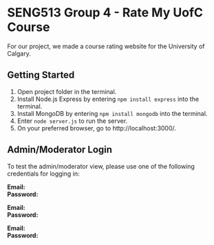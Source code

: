 # SENG513 Group 4 - Rate My UofC Course

For our project, we made a course rating website for the University of Calgary.

## Getting Started

1. Open project folder in the terminal.
2. Install Node.js Express by entering `npm install express` into the terminal.
3. Install MongoDB by entering `npm install mongodb` into the terminal.
4. Enter `node server.js` to run the server.
5. On your preferred browser, go to http://localhost:3000/.

## Admin/Moderator Login

To test the admin/moderator view, please use one of the following credentials for logging in:

**Email:** <br/>
**Password:**

**Email:** <br/>
**Password:**

**Email:** <br/>
**Password:**
